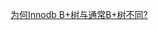 
[为何Innodb B+树与通常B+树不同?](./doc/%E4%B8%BA%E4%BD%95Innodb%20B%2B%E6%A0%91%E4%B8%8E%E9%80%9A%E5%B8%B8B%2B%E6%A0%91%E4%B8%8D%E5%90%8C.md)